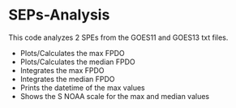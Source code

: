 # SEPs-Analysis

This code analyzes 2 SPEs from the GOES11 and GOES13 txt files.

- Plots/Calculates the max FPDO
- Plots/Calculates the median FPDO
- Integrates the max FPDO
- Integrates the median FPDO
- Prints the datetime of the max values 
- Shows the S NOAA scale for the max and median values 
